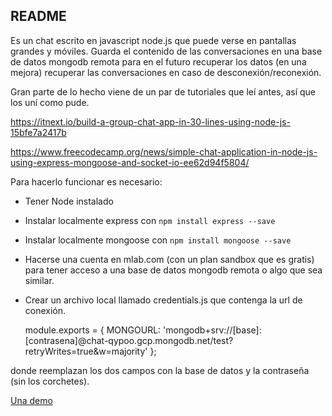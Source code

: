## README

Es un chat escrito en javascript node.js que puede verse en pantallas grandes y móviles. 
Guarda el contenido de las conversaciones en una base de datos mongodb remota para en el futuro recuperar los datos (en una mejora) recuperar las conversaciones en caso de desconexión/reconexión. 

Gran parte de lo hecho viene de un par de tutoriales que leí antes, así que los uní como pude. 

https://itnext.io/build-a-group-chat-app-in-30-lines-using-node-js-15bfe7a2417b

https://www.freecodecamp.org/news/simple-chat-application-in-node-js-using-express-mongoose-and-socket-io-ee62d94f5804/

Para hacerlo funcionar es necesario:

- Tener Node instalado
- Instalar localmente express con `npm install express --save` 
- Instalar localmente mongoose con `npm install mongoose --save` 
- Hacerse una cuenta en mlab.com (con un plan sandbox que es gratis) para tener acceso a una base de datos mongodb remota o algo que sea similar. 
- Crear un archivo local llamado credentials.js que contenga la url de conexión. 

	module.exports = {
		MONGOURL: 'mongodb+srv://[base]:[contrasena]@chat-qypoo.gcp.mongodb.net/test?retryWrites=true&w=majority'
	};

donde reemplazan los dos campos con la base de datos y la contraseña (sin los corchetes). 

[Una demo](https://chat-socketio-example.herokuapp.com/)
